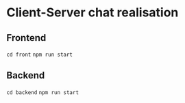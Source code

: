 # Client-Server chat realisation

## Frontend

`cd front`
`npm run start`

## Backend

`cd backend`
`npm run start`
